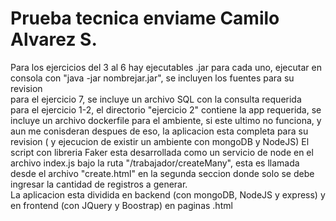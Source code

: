 # Prueba tecnica enviame Camilo Alvarez S.

Para los ejercicios del 3 al 6 hay ejecutables .jar para cada uno, ejecutar en consola con "java -jar nombrejar.jar", se incluyen los fuentes para su revision<br>
para el ejercicio 7, se incluye un archivo SQL con la consulta requerida<br>
para el ejercicio 1-2, el directorio "ejercicio 2" contiene la app requerida, se incluye un archivo dockerfile para el ambiente, si
este ultimo no funciona, y aun me conisderan despues de eso, la aplicacion esta completa para su revision ( y ejecucion de existir un ambiente con mongoDB y NodeJS)
El script con libreria Faker esta desarrollada como un servicio de node en el archivo index.js bajo la ruta "/trabajador/createMany", esta es llamada desde el archivo
"create.html" en la segunda seccion donde solo se debe ingresar la cantidad de registros a generar.<br>
La aplicacion esta dividida en backend (con mongoDB, NodeJS y express) y en frontend (con JQuery y Boostrap) en paginas .html
